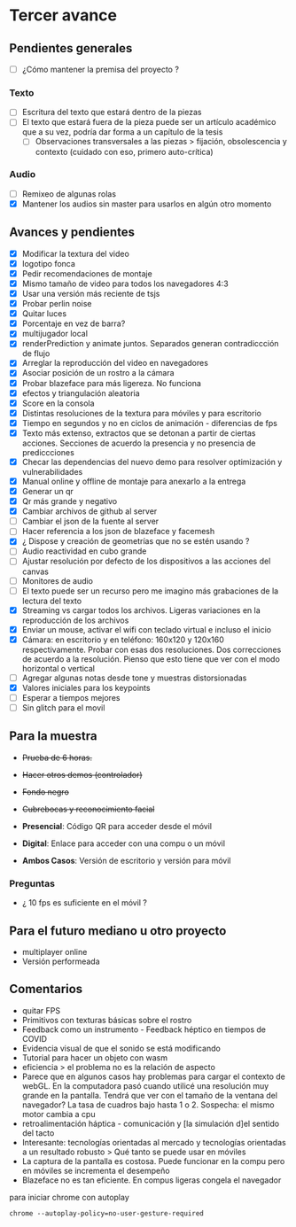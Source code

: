 # Tercer avance

## Pendientes generales

- [ ] ¿Cómo mantener la premisa del proyecto ?

### Texto

- [ ] Escritura del texto que estará dentro de la piezas
- [ ] El texto que estará fuera de la pieza puede ser un artículo académico que a su vez, podría dar forma a un capítulo de la tesis
  - [ ] Observaciones transversales a las piezas > fijación, obsolescencia y contexto (cuidado con eso, primero auto-crítica) 

### Audio

- [ ] Remixeo de algunas rolas
- [x] Mantener los audios sin master para usarlos en algún otro momento 

## Avances y pendientes 

- [x] Modificar la textura del video
- [x] logotipo fonca
- [x] Pedir recomendaciones de montaje
- [x] Mismo tamaño de video para todos los navegadores 4:3
- [x] Usar una versión más reciente de tsjs
- [x] Probar perlin noise 
- [x] Quitar luces
- [x] Porcentaje en vez de barra?
- [x] multijugador local
- [x] renderPrediction y animate juntos. Separados generan contradiccción de flujo
- [x] Arreglar la reproducción del video en navegadores
- [x] Asociar posición de un rostro a la cámara 
- [x] Probar blazeface para más ligereza. No funciona 
- [x] efectos y triangulación aleatoria
- [x] Score en la consola
- [x] Distintas resoluciones de la textura para móviles y para escritorio 
- [x] Tiempo en segundos y no en ciclos de animación - diferencias de fps
- [x] Texto más extenso, extractos que se detonan a partir de ciertas acciones. Secciones de acuerdo la presencia y no presencia de prediccciones 
- [x] Checar las dependencias del nuevo demo para resolver optimización y vulnerabilidades
- [x] Manual online y offline de montaje para anexarlo a la entrega
- [x] Generar un qr
- [x] Qr más grande y negativo 
- [x] Cambiar archivos de github al server
- [ ] Cambiar el json de la fuente al server
- [ ] Hacer referencia a los json de blazeface y facemesh  
- [x] ¿ Dispose y creación de geometrías que no se estén usando ?
- [ ] Audio reactividad en cubo grande 
- [ ] Ajustar resolución por defecto de los dispositivos a las acciones del canvas 
- [ ] Monitores de audio 
- [ ] El texto puede ser un recurso pero me imagino más grabaciones de la lectura del texto  
- [x] Streaming vs cargar todos los archivos. Ligeras variaciones en la reproducción de los archivos  
- [x] Enviar un mouse, activar el wifi con teclado virtual e incluso el inicio 
- [x] Cámara: en escritorio y en teléfono: 160x120 y 120x160 respectivamente. Probar con esas dos resoluciones. Dos correcciones de acuerdo a la resolución. Pienso que esto tiene que ver con el modo horizontal o vertical
- [ ] Agregar algunas notas desde tone y muestras distorsionadas
- [x] Valores iniciales para los keypoints 
- [ ] Esperar a tiempos mejores
- [ ] Sin glitch para el movil 

## Para la muestra 

- ~~Prueba de 6 horas.~~
- ~~Hacer otros demos (controlador)~~ 
- ~~Fondo negro~~
- ~~Cubrebocas y reconocimiento facial~~

- **Presencial**: Código QR para acceder desde el móvil 
- **Digital**: Enlace para acceder con una compu o un móvil 

- **Ambos Casos**: Versión de escritorio y versión para móvil 

### Preguntas 

- ¿ 10 fps es suficiente en el móvil ? 

## Para el futuro mediano u otro proyecto

- multiplayer online
- Versión performeada 

## Comentarios

- quitar FPS
- Primitivos con texturas básicas sobre el rostro
- Feedback como un instrumento - Feedback héptico en tiempos de COVID
- Evidencia visual de que el sonido se está modificando
- Tutorial para hacer un objeto con wasm
- eficiencia > el problema no es la relación de aspecto
- Parece que en algunos casos hay problemas para cargar el contexto de webGL. En la computadora pasó cuando utilicé una resolución muy grande en la pantalla. Tendrá que ver con el tamaño de la ventana del navegador? La tasa de cuadros bajo hasta 1 o 2. Sospecha: el mismo motor cambia a cpu
- retroalimentación háptica - comunicación y [la simulación d]el sentido del tacto
- Interesante: tecnologías orientadas al mercado y tecnologías orientadas a un resultado robusto > Qué tanto se puede usar en móviles
- La captura de la pantalla es costosa. Puede funcionar en la compu pero en móviles se incrementa el desempeño
- Blazeface no es tan eficiente. En compus ligeras congela el navegador 

para iniciar chrome con autoplay 

`chrome --autoplay-policy=no-user-gesture-required`


